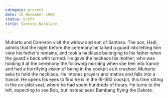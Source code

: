 ```yaml
---
category: present
date: 15 November 1988
status: draft
title: Santoso Necklace

---
```



Muharto and Cameron visit the widow and son of
Santoso. The son, Hadi, admits that the night before the ceremony he
talked a guard into letting him view his father's remains, and took a
necklace belonging to his father when the guard's back with turned. He
gave the neckace his mother, who was holding it at the ceremony the
following morning when she feel into trance and had a horrifying vision
of being in the cockpit as it crashed. Muharto asks to hold the
necklace. He intones prayers and matras and falls into a trance. He
opens his eyes to find he is in the RI-002 cockpit, this time sitting in
the co-pilot seat, where he had spent hundreds of hours. He turns to the
left, expecting to see Bob, but instead sees Bambang flying the Dakota.
